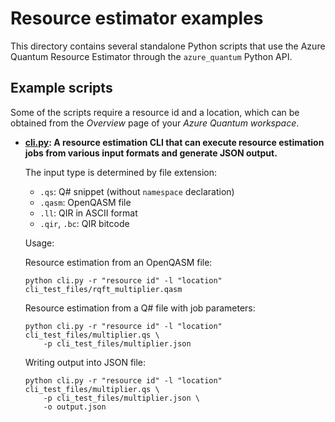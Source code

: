 # Resource estimator examples

This directory contains several standalone Python scripts that use the Azure
Quantum Resource Estimator through the `azure_quantum` Python API.

## Example scripts

Some of the scripts require a resource id and a location, which can be obtained
from the _Overview_ page of your _Azure Quantum workspace_.

* **[cli.py](https://github.com/microsoft/qdk-python/blob/main/azure-quantum/examples/resource_estimation/cli.py): A resource estimation CLI that can execute resource
  estimation jobs from various input formats and generate JSON output.**

  The input type is determined by file extension:

  * `.qs`: Q# snippet (without `namespace` declaration)
  * `.qasm`: OpenQASM file
  * `.ll`: QIR in ASCII format
  * `.qir`, `.bc`: QIR bitcode

  Usage:

  Resource estimation from an OpenQASM file:

  ```shell
  python cli.py -r "resource id" -l "location" cli_test_files/rqft_multiplier.qasm
  ```

  Resource estimation from a Q# file with job parameters:

  ```shell
  python cli.py -r "resource id" -l "location" cli_test_files/multiplier.qs \
      -p cli_test_files/multiplier.json
  ```

  Writing output into JSON file:

  ```shell
  python cli.py -r "resource id" -l "location" cli_test_files/multiplier.qs \
      -p cli_test_files/multiplier.json \
      -o output.json
  ```
